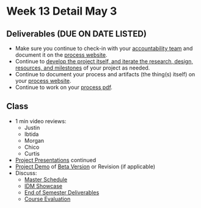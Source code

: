 # Week 13 Detail May 3

## Deliverables \(DUE ON DATE LISTED\)

* Make sure you continue to check-in with your [accountability team](../assignments/accountability_partner.md) and document it on the [process website](../website.md).
* Continue to [develop the project itself, and iterate the research, design, resources, and milestones](../project_plan/) of your project as needed.
* Continue to document your process and artifacts \(the thing\(s\) itself\) on your [process website](../website.md).
* Continue to work on your [process pdf](../end_of_semester_deliverables/pdf_or_book.md).

## Class

* 1 min video reviews:
  * Justin
  * Ibtida
  * Morgan
  * Chico
  * Curtis
* [Project Presentations](../critiques-demos-presentations-and-exhibition/project-presentation.md) continued
* [Project Demo](../critiques-demos-presentations-and-exhibition/project_demo.md) of [Beta Version](../project_plan/project_versions.md) or Revision \(if applicable\)
* Discuss: 
  * [Master Schedule](./)
  * [IDM Showcase ](../critiques-demos-presentations-and-exhibition/idm_showcase.md)
  * [End of Semester Deliverables](../end_of_semester_deliverables/)
  * [Course Evaluation](../assignments/course_evaluation.md)

